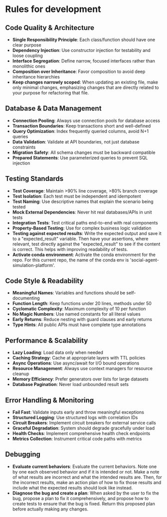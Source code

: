 # Rules for development

## Code Quality & Architecture

- **Single Responsibility Principle**: Each class/function should have one clear purpose
- **Dependency Injection**: Use constructor injection for testability and loose coupling
- **Interface Segregation**: Define narrow, focused interfaces rather than monolithic ones
- **Composition over Inheritance**: Favor composition to avoid deep inheritance hierarchies
- **Keep changes narrowly scoped**: When updating an existing file, make only minimal changes, emphasizing changes that are directly related to your purpose for refactoring that file.

## Database & Data Management

- **Connection Pooling**: Always use connection pools for database access
- **Transaction Boundaries**: Keep transactions short and well-defined
- **Query Optimization**: Index frequently queried columns, avoid N+1 queries
- **Data Validation**: Validate at API boundaries, not just database constraints
- **Migration Safety**: All schema changes must be backward compatible
- **Prepared Statements**: Use parameterized queries to prevent SQL injection

## Testing Standards

- **Test Coverage**: Maintain >90% line coverage, >80% branch coverage
- **Test Isolation**: Each test must be independent and idempotent
- **Test Naming**: Use descriptive names that explain the scenario being tested
- **Mock External Dependencies**: Never hit real databases/APIs in unit tests
- **Integration Tests**: Test critical paths end-to-end with real components
- **Property-Based Testing**: Use for complex business logic validation
- **Testing against expected results**: Write the expected output and save it to a "expected_result" variable. Then have your assertions, where relevant, test directly against the "expected_result" to see if the content is correct. This helps with improving readability of tests.
- **Activate conda environment**: Activate the conda environment for the repo. For this current repo, the name of the conda env is 'social-agent-simulation-platform'.

## Code Style & Readability

- **Meaningful Names**: Variables and functions should be self-documenting
- **Function Length**: Keep functions under 20 lines, methods under 50
- **Cyclomatic Complexity**: Maximum complexity of 10 per function
- **No Magic Numbers**: Use named constants for all literal values
- **Early Returns**: Reduce nesting with guard clauses and early returns
- **Type Hints**: All public APIs must have complete type annotations

## Performance & Scalability

- **Lazy Loading**: Load data only when needed
- **Caching Strategy**: Cache at appropriate layers with TTL policies
- **Async Operations**: Use async/await for I/O bound operations
- **Resource Management**: Always use context managers for resource cleanup
- **Memory Efficiency**: Prefer generators over lists for large datasets
- **Database Pagination**: Never load unbounded result sets

## Error Handling & Monitoring

- **Fail Fast**: Validate inputs early and throw meaningful exceptions
- **Structured Logging**: Use structured logs with correlation IDs
- **Circuit Breakers**: Implement circuit breakers for external service calls
- **Graceful Degradation**: System should degrade gracefully under load
- **Health Checks**: Implement comprehensive health check endpoints
- **Metrics Collection**: Instrument critical code paths with metrics

## Debugging

- **Evaluate current behaviors**: Evaluate the current behaviors. Note one by one each observed behavior and if it is intended or not. Make a note of what results are incorrect and what the intended results are. Then, for the incorrect results, make an action plan of how to fix those results and include what the expected results should look like instead.
- **Diagnose the bug and create a plan**: When asked by the user to fix the bug, propose a plan to fix it comprehensively, and propose how to create tests to ensure that the bug is fixed. Return this proposed plan before actually making any changes.
